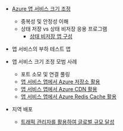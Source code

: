 * [Azure 앱 서비스 크기 조정](../articles/app-service-web/web-sites-scale.md)
  
  * 중복성 및 안정성 이해
  * 상태 저장 vs 상태 비저장 응용 프로그램
    * [상태 비저장 앱 구성](/blog/disabling-arrs-instance-affinity-in-windows-azure-web-sites/)
* 앱 서비스의 부하 테스트 앱   
* 앱 서비스 크기 조정 모범 사례
  
  * 포트 소모 및 연결 풀링
  * [앱 서비스 앱에서 Azure 저장소 활용](../articles/storage/storage-dotnet-how-to-use-blobs.md)
  * [앱 서비스 앱에서 Azure CDN 활용](../articles/cdn/cdn-overview.md)
  * [앱 서비스 앱에서 Azure Redis Cache 활용](../articles/redis-cache/cache-dotnet-how-to-use-azure-redis-cache.md)
* 지역 배포
  
  * [트래픽 관리자를 활용하여 글로벌 규모 달성](../articles/traffic-manager/traffic-manager-overview.md)



<!--HONumber=Nov16_HO3-->


